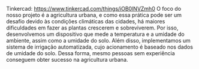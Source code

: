 Tinkercad: https://www.tinkercad.com/things/iOB0lNVZmh0
O foco do nosso projeto é a agricultura urbana, e como essa prática pode ser um desafio devido às condições climáticas das cidades, há maiores dificuldades em fazer as plantas crescerem e sobreviverem. Por isso, desenvolvemos um dispositivo que mede a temperatura e a umidade do ambiente, assim como a umidade do solo. Além disso, implementamos um sistema de irrigação automatizada, cujo acionamento é baseado nos dados de umidade do solo. Dessa forma, mesmo pessoas sem experiência conseguem obter sucesso na agricultura urbana.
